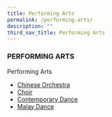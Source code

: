 ```yaml
---
title: Performing Arts
permalink: /performing-arts/
description: ""
third_nav_title: Performing Arts
---
```

### PERFORMING ARTS

Performing Arts

*   [Chinese Orchestra](/chinese-orchestra/)
*   [Choir](/choir/)
*   [Contemporary Dance](/contemporary-dance/)
*   [Malay Dance](/malay-dance/)